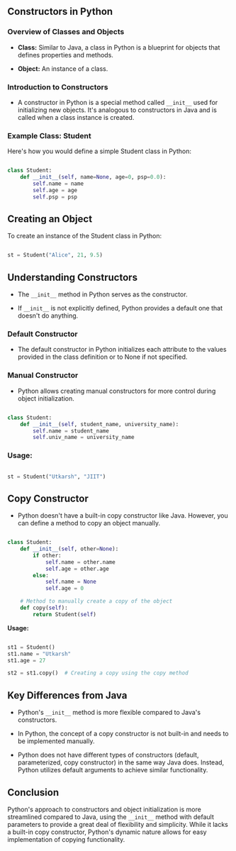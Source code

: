 ## Constructors in Python

### Overview of Classes and Objects

- **Class:** Similar to Java, a class in Python is a blueprint for objects that defines properties and methods.

- **Object:** An instance of a class.

### Introduction to Constructors

- A constructor in Python is a special method called `__init__` used for initializing new objects. It's analogous to constructors in Java and is called when a class instance is created.

### Example Class: Student

Here's how you would define a simple Student class in Python:


```python

class Student:
    def __init__(self, name=None, age=0, psp=0.0):
        self.name = name
        self.age = age
        self.psp = psp
```
## Creating an Object

To create an instance of the Student class in Python:


```python

st = Student("Alice", 21, 9.5)
```

## Understanding Constructors

- The `__init__` method in Python serves as the constructor.

- If `__init__` is not explicitly defined, Python provides a default one that doesn't do anything.

### Default Constructor

- The default constructor in Python initializes each attribute to the values provided in the class definition or to None if not specified.

### Manual Constructor

- Python allows creating manual constructors for more control during object initialization.

```python

class Student:
    def __init__(self, student_name, university_name):
        self.name = student_name
        self.univ_name = university_name
```

### Usage:

```python

st = Student("Utkarsh", "JIIT")
```

## Copy Constructor

- Python doesn't have a built-in copy constructor like Java. However, you can define a method to copy an object manually.


```python

class Student:
    def __init__(self, other=None):
        if other:
            self.name = other.name
            self.age = other.age
        else:
            self.name = None
            self.age = 0

    # Method to manually create a copy of the object
    def copy(self):
        return Student(self)
```

**Usage:**

```python

st1 = Student()
st1.name = "Utkarsh"
st1.age = 27

st2 = st1.copy()  # Creating a copy using the copy method
```
## Key Differences from Java

- Python's `__init__` method is more flexible compared to Java's constructors.

- In Python, the concept of a copy constructor is not built-in and needs to be implemented manually.

- Python does not have different types of constructors (default, parameterized, copy constructor) in the same way Java does. Instead, Python utilizes default arguments to achieve similar functionality.

## Conclusion

Python's approach to constructors and object initialization is more streamlined compared to Java, using the `__init__` method with default parameters to provide a great deal of flexibility and simplicity. While it lacks a built-in copy constructor, Python's dynamic nature allows for easy implementation of copying functionality.
